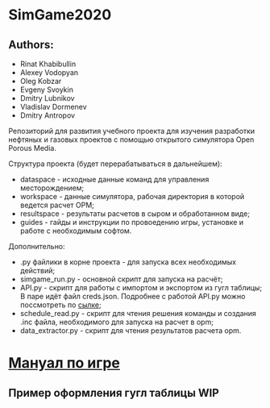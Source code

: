 # SimGame2020 
## Authors:
* Rinat Khabibullin
* Alexey Vodopyan
* Oleg Kobzar 
* Evgeny Svoykin
* Dmitry Lubnikov
* Vladislav Dormenev
* Dmitry Antropov

Репозиторий для развития учебного проекта для изучения разработки нефтяных и газовых проектов с помощью открытого симулятора Open Porous Media.

Структура проекта (будет перерабатываться в дальнейшем):
* dataspace - исходные данные команд для управления месторождением;
* workspace - данные симулятора, рабочая директория в которой ведется расчет OPM;
* resultspace - результаты расчетов в сыром и обработанном виде;
* guides - гайды и инструкции по провоедению игры, установке и работе с необходимым софтом.

Дополнительно:
* .py файлики в корне проекта - для запуска всех необходимых действий;
* simgame_run.py - основной скрипт для запуска на расчёт;
* API.py - скрипт для работы с импортом и экспортом из гугл таблицы;
В паре идёт файл creds.json. Подробнее с работой API.py можно поссмотреть по [сылке](https://www.youtube.com/watch?v=Bf8KHZtcxnA&ab_channel=%D0%94%D0%B8%D0%B4%D0%B6%D0%B8%D1%82%D0%B0%D0%BB%D0%B8%D0%B7%D0%B8%D1%80%D1%83%D0%B9%21);
* schedule_read.py - скрипт для чтения решения команды и создания .inс файла, необходимого для запуска на расчет в opm;
* data_extractor.py - скрипт для чтения результатов расчета opm.

# [Мануал по игре](https://docs.google.com/document/d/1-QevtR_6TomRk5jX3PCB7LC9chd18N2i2_e7WbmRB4A/edit)

## Пример оформления гугл таблицы WIP

